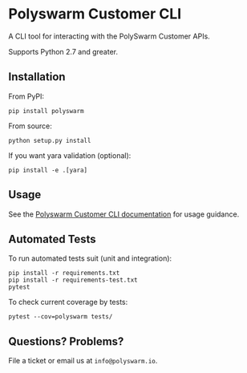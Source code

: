 
# Polyswarm Customer CLI

A CLI tool for interacting with the PolySwarm Customer APIs.

Supports Python 2.7 and greater.

## Installation

From PyPI:

    pip install polyswarm

From source:

    python setup.py install

If you want yara validation (optional):

    pip install -e .[yara]

## Usage


See the [Polyswarm Customer CLI documentation](https://docs.polyswarm.io/docs/polyswarm-customer-cli) for usage guidance.

## Automated Tests

To run automated tests suit (unit and integration):

    pip install -r requirements.txt
    pip install -r requirements-test.txt
    pytest

To check current coverage by tests:

    pytest --cov=polyswarm tests/

## Questions? Problems?

File a ticket or email us at `info@polyswarm.io`.
